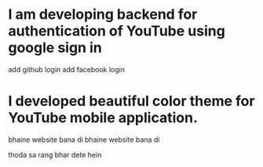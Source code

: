 # I am developing backend for authentication of YouTube using google sign in 

add github login
add facebook login
# I developed beautiful color theme for YouTube mobile application.
bhaine website bana di 
bhaine website bana di 

thoda sa rang bhar dete hein